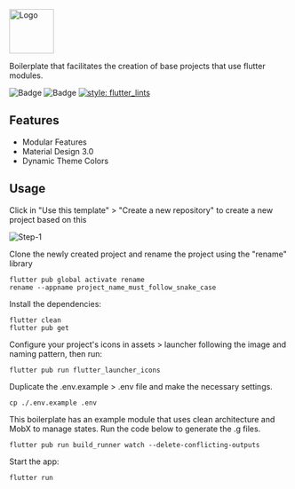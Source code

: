<img src="https://user-images.githubusercontent.com/22013558/219514817-91ed5e33-2ba3-4373-8b9b-9d5407b47474.png" height="80" alt="Logo" />

Boilerplate that facilitates the creation of base projects that use flutter modules.

![Badge](https://img.shields.io/github/stars/brsHunterX/flutter-boilerplate-modular)
![Badge](https://img.shields.io/static/v1?label=version&message=0.1.0&color=orange)
[![style: flutter_lints](https://img.shields.io/badge/style-flutter__lints-4BC0F5.svg)](https://pub.dev/packages/flutter_lints)

## Features

- Modular Features
- Material Design 3.0
- Dynamic Theme Colors

## Usage

Click in "Use this template" > "Create a new repository" to create a new project based on this

![Step-1](https://user-images.githubusercontent.com/22013558/219527188-02429900-8963-4506-81d1-80339fbcfb06.png)


Clone the newly created project and rename the project using the "rename" library
    
    flutter pub global activate rename
    rename --appname project_name_must_follow_snake_case
    

Install the dependencies:

    flutter clean
    flutter pub get
    
    
Configure your project's icons in assets > launcher following the image and naming pattern, then run:

    flutter pub run flutter_launcher_icons
    
    
Duplicate the .env.example > .env file and make the necessary settings.

    cp ./.env.example .env

This boilerplate has an example module that uses clean architecture and MobX to manage states. Run the code below to generate the .g files.
    
    flutter pub run build_runner watch --delete-conflicting-outputs
    
Start the app:

    flutter run

